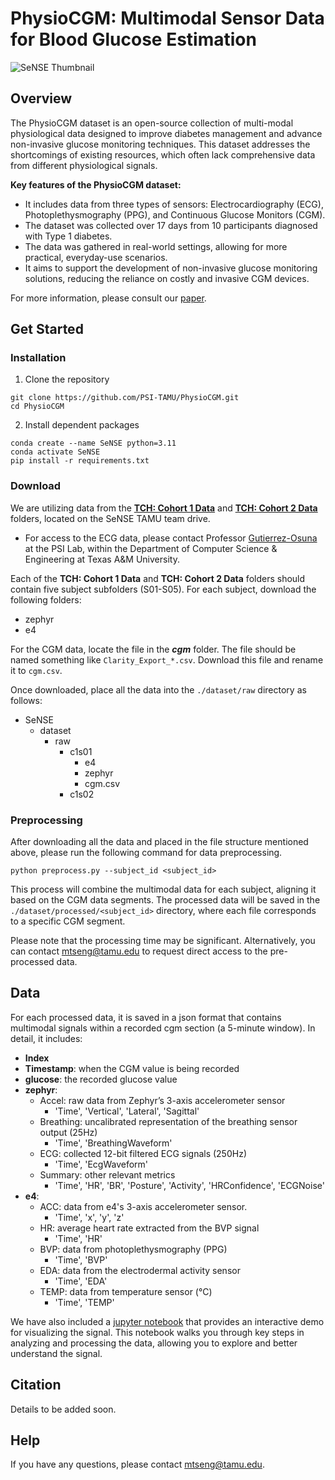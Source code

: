 # PhysioCGM: Multimodal Sensor Data for Blood Glucose Estimation

![SeNSE Thumbnail](https://github.com/user-attachments/assets/03450364-244d-462e-8907-fb2ae5f7c765)

## Overview

The PhysioCGM dataset is an open-source collection of multi-modal physiological data designed to improve diabetes management and advance non-invasive glucose monitoring techniques. This dataset addresses the shortcomings of existing resources, which often lack comprehensive data from different physiological signals.

<b>Key features of the PhysioCGM dataset:</b>

* It includes data from three types of sensors: Electrocardiography (ECG), Photoplethysmography (PPG), and Continuous Glucose Monitors (CGM).
* The dataset was collected over 17 days from 10 participants diagnosed with Type 1 diabetes.
* The data was gathered in real-world settings, allowing for more practical, everyday-use scenarios.
* It aims to support the development of non-invasive glucose monitoring solutions, reducing the reliance on costly and invasive CGM devices.

For more information, please consult our [paper]().

## Get Started

### Installation
1. Clone the repository
```
git clone https://github.com/PSI-TAMU/PhysioCGM.git
cd PhysioCGM
```
2. Install dependent packages
```
conda create --name SeNSE python=3.11
conda activate SeNSE
pip install -r requirements.txt
```

### Download
We are utilizing data from the **[TCH: Cohort 1 Data](https://drive.google.com/drive/folders/1-GshKVAiVbbSJseSHj5Zwiacmss1G0g4?usp=drive_link)** and **[TCH: Cohort 2 Data](https://drive.google.com/drive/folders/1XS1EqnIQl70-pcNLR-fJs4h3rytZcEBb?usp=drive_link)** folders, located on the SeNSE TAMU team drive.

* For access to the ECG data, please contact Professor [Gutierrez-Osuna](mailto:rgutier@cse.tamu.edu) at the PSI Lab, within the Department of Computer Science & Engineering at Texas A&M University.

Each of the **TCH: Cohort 1 Data** and **TCH: Cohort 2 Data** folders should contain five subject subfolders (S01-S05). For each subject, download the following folders:
* zephyr
* e4

For the CGM data, locate the file in the ***cgm*** folder. The file should be named something like ```Clarity_Export_*.csv```. Download this file and rename it to ```cgm.csv```.

Once downloaded, place all the data into the ```./dataset/raw``` directory as follows:
- SeNSE
  - dataset
    - raw
      - c1s01
        - e4
        - zephyr
        - cgm.csv
      - c1s02

### Preprocessing
After downloading all the data and placed in the file structure mentioned above, please run the following command for data preprocessing.
```
python preprocess.py --subject_id <subject_id>
```
This process will combine the multimodal data for each subject, aligning it based on the CGM data segments. The processed data will be saved in the ```./dataset/processed/<subject_id>``` directory, where each file corresponds to a specific CGM segment. 

Please note that the processing time may be significant. Alternatively, you can contact [mtseng@tamu.edu](mailto:rgutier@cse.tamu.edu) to request direct access to the pre-processed data.

## Data
For each processed data, it is saved in a json format that contains multimodal signals within a recorded cgm section (a 5-minute window). In detail, it includes:
* <b>Index</b>
* <b>Timestamp</b>: when the CGM value is being recorded
* <b>glucose</b>: the recorded glucose value
* <b>zephyr</b>:
    * Accel: raw data from Zephyr’s 3-axis accelerometer sensor
        * 'Time', 'Vertical', 'Lateral', 'Sagittal'
    * Breathing: uncalibrated representation of the breathing sensor output (25Hz)
        * 'Time', 'BreathingWaveform'
    * ECG: collected 12-bit filtered ECG signals (250Hz)
        * 'Time', 'EcgWaveform'
    * Summary: other relevant metrics
        * 'Time', 'HR', 'BR', 'Posture', 'Activity', 'HRConfidence', 'ECGNoise'
* <b>e4</b>: 
    * ACC: data from e4's 3-axis accelerometer sensor.
        * 'Time', 'x', 'y', 'z'
    * HR: average heart rate extracted from the BVP signal
        * 'Time', 'HR'
    * BVP: data from photoplethysmography (PPG)
        * 'Time', 'BVP'
    * EDA: data from the electrodermal activity sensor
        * 'Time', 'EDA'
    * TEMP: data from temperature sensor (°C)
        * 'Time', 'TEMP'

We have also included a [jupyter notebook](./notebooks/visualize.ipynb) that provides an interactive demo for visualizing the signal. This notebook walks you through key steps in analyzing and processing the data, allowing you to explore and better understand the signal.

## Citation
Details to be added soon.


## Help
If you have any questions, please contact [mtseng@tamu.edu](mailto:rgutier@cse.tamu.edu).
